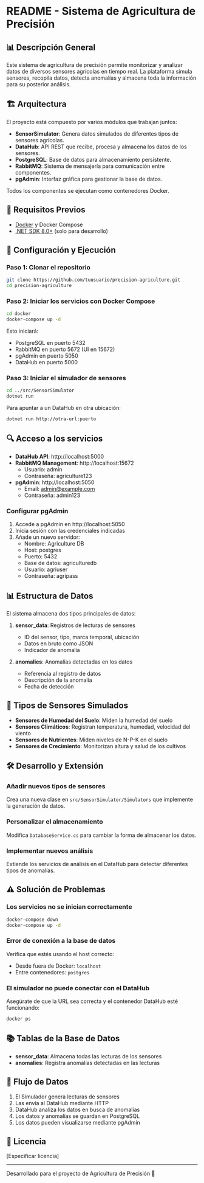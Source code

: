 # README - Sistema de Agricultura de Precisión

## 📊 Descripción General

Este sistema de agricultura de precisión permite monitorizar y analizar datos de diversos sensores agrícolas en tiempo real. La plataforma simula sensores, recopila datos, detecta anomalías y almacena toda la información para su posterior análisis.

## 🏗️ Arquitectura

El proyecto está compuesto por varios módulos que trabajan juntos:

- **SensorSimulator**: Genera datos simulados de diferentes tipos de sensores agrícolas.
- **DataHub**: API REST que recibe, procesa y almacena los datos de los sensores.
- **PostgreSQL**: Base de datos para almacenamiento persistente.
- **RabbitMQ**: Sistema de mensajería para comunicación entre componentes.
- **pgAdmin**: Interfaz gráfica para gestionar la base de datos.

Todos los componentes se ejecutan como contenedores Docker.

## 🔧 Requisitos Previos

- [Docker](https://www.docker.com/products/docker-desktop) y Docker Compose
- [.NET SDK 8.0+](https://dotnet.microsoft.com/download) (solo para desarrollo)

## 🚀 Configuración y Ejecución

### Paso 1: Clonar el repositorio

```bash
git clone https://github.com/tuusuario/precision-agriculture.git
cd precision-agriculture
```

### Paso 2: Iniciar los servicios con Docker Compose

```bash
cd docker
docker-compose up -d
```

Esto iniciará:
- PostgreSQL en puerto 5432
- RabbitMQ en puerto 5672 (UI en 15672)
- pgAdmin en puerto 5050
- DataHub en puerto 5000

### Paso 3: Iniciar el simulador de sensores

```bash
cd ../src/SensorSimulator
dotnet run
```

Para apuntar a un DataHub en otra ubicación:

```bash
dotnet run http://otra-url:puerto
```

## 🔍 Acceso a los servicios

- **DataHub API**: http://localhost:5000
- **RabbitMQ Management**: http://localhost:15672
  - Usuario: admin
  - Contraseña: agriculture123
- **pgAdmin**: http://localhost:5050
  - Email: admin@example.com
  - Contraseña: admin123

### Configurar pgAdmin

1. Accede a pgAdmin en http://localhost:5050
2. Inicia sesión con las credenciales indicadas
3. Añade un nuevo servidor:
   - Nombre: Agriculture DB
   - Host: postgres
   - Puerto: 5432
   - Base de datos: agriculturedb
   - Usuario: agriuser
   - Contraseña: agripass

## 📊 Estructura de Datos

El sistema almacena dos tipos principales de datos:

1. **sensor_data**: Registros de lecturas de sensores
   - ID del sensor, tipo, marca temporal, ubicación
   - Datos en bruto como JSON
   - Indicador de anomalía

2. **anomalies**: Anomalías detectadas en los datos
   - Referencia al registro de datos
   - Descripción de la anomalía
   - Fecha de detección

## 🧩 Tipos de Sensores Simulados

- **Sensores de Humedad del Suelo**: Miden la humedad del suelo
- **Sensores Climáticos**: Registran temperatura, humedad, velocidad del viento
- **Sensores de Nutrientes**: Miden niveles de N-P-K en el suelo
- **Sensores de Crecimiento**: Monitorizan altura y salud de los cultivos

## 🛠️ Desarrollo y Extensión

### Añadir nuevos tipos de sensores

Crea una nueva clase en `src/SensorSimulator/Simulators` que implemente la generación de datos.

### Personalizar el almacenamiento

Modifica `DatabaseService.cs` para cambiar la forma de almacenar los datos.

### Implementar nuevos análisis

Extiende los servicios de análisis en el DataHub para detectar diferentes tipos de anomalías.

## ⚠️ Solución de Problemas

### Los servicios no se inician correctamente

```bash
docker-compose down
docker-compose up -d
```

### Error de conexión a la base de datos

Verifica que estés usando el host correcto:
- Desde fuera de Docker: `localhost`
- Entre contenedores: `postgres`

### El simulador no puede conectar con el DataHub

Asegúrate de que la URL sea correcta y el contenedor DataHub esté funcionando:

```bash
docker ps
```

## 📚 Tablas de la Base de Datos

- **sensor_data**: Almacena todas las lecturas de los sensores
- **anomalies**: Registra anomalías detectadas en las lecturas

## 🔄 Flujo de Datos

1. El Simulador genera lecturas de sensores
2. Las envía al DataHub mediante HTTP
3. DataHub analiza los datos en busca de anomalías
4. Los datos y anomalías se guardan en PostgreSQL
5. Los datos pueden visualizarse mediante pgAdmin

## 📄 Licencia

[Especificar licencia]

---

Desarrollado para el proyecto de Agricultura de Precisión 🌱
